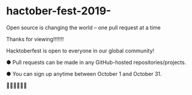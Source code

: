 # hactober-fest-2019-
Open source is changing the world – one pull request at a time

Thanks for viewing!!!!!!!




Hacktoberfest is open to everyone in our global community!

● Pull requests can be made in any GitHub-hosted repositories/projects.

● You can sign up anytime between October 1 and October 31.



🙏🙏🙏🙏🙏🙏
